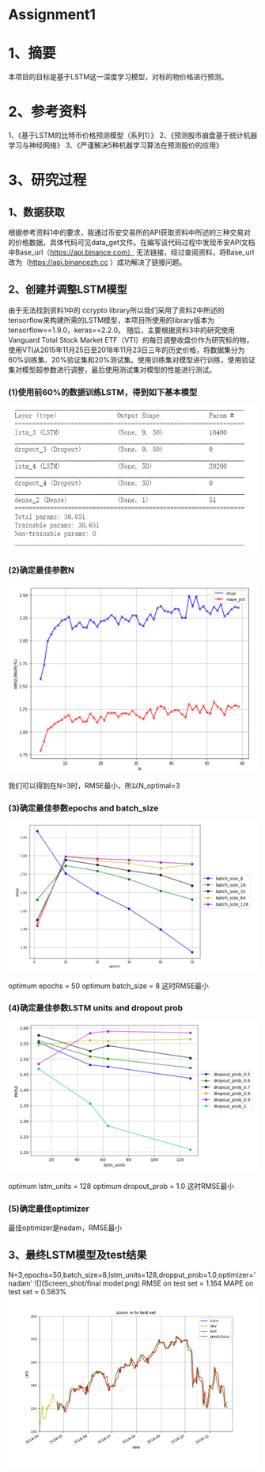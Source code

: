 Assignment1
==
# 1、摘要
本项目的目标是基于LSTM这一深度学习模型，对标的物价格进行预测。
# 2、参考资料
1、《基于LSTM的比特币价格预测模型（系列1）》
2、《预测股市崩盘基于统计机器学习与神经网络》
3、《严谨解决5种机器学习算法在预测股价的应用》
# 3、研究过程
## 1、数据获取
根据参考资料1中的要求，我通过币安交易所的API获取资料中所述的三种交易对的价格数据，具体代码可见data_get文件。在编写该代码过程中发现币安API文档中Base_url（https://api.binance.com） 无法链接，经过查阅资料，将Base_url改为（https://api.binancezh.cc ）成功解决了链接问题。
## 2、创建并调整LSTM模型
由于无法找到资料1中的 ccrypto library所以我们采用了资料2中所述的tensorflow来构建所需的LSTM模型，本项目所使用的library版本为tensorflow==1.9.0，keras==2.2.0。
随后，主要根据资料3中的研究使用Vanguard Total Stock Market ETF（VTI）的每日调整收盘价作为研究标的物，使用VTI从2015年11月25日至2018年11月23日三年的历史价格，将数据集分为60%训练集、20%验证集和20%测试集。使用训练集对模型进行训练，使用验证集对模型超参数进行调整，最后使用测试集对模型的性能进行测试。
### (1)使用前60%的数据训练LSTM，得到如下基本模型
![](Screen_shot/model_summary.PNG)
### (2)确定最佳参数N
![](Screen_shot/optimal_N.PNG)

我们可以得到在N=3时，RMSE最小，所以N_optimal=3
### (3)确定最佳参数epochs and batch_size
![](Screen_shot/opt_batch_epochs.PNG)

optimum epochs = 50
optimum batch_size = 8
这时RMSE最小
### (4)确定最佳参数LSTM units and dropout prob
![](Screen_shot/opt_units_dropprob.PNG)

optimum lstm_units = 128
optimum dropout_prob = 1.0
这时RMSE最小
### (5)确定最佳optimizer
最佳optimizer是nadam，RMSE最小

## 3、最终LSTM模型及test结果
N=3,epochs=50,batch_size=8,lstm_units=128,dropput_prob=1.0,optimizer='nadam'
![](Screen_shot/final model.png)
RMSE on test set = 1.164
MAPE on test set = 0.583%
![](Screen_shot/final_result.png)



